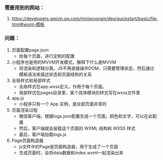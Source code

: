 ### 需要用到的网站：
1. https://developers.weixin.qq.com/miniprogram/dev/quickstart/basic/file.html#wxml-模板
### 问题：
1. 页面配置page.json
    + 给每个页面，进行定制的配置
2. 小程序也是用的MVVM开发模式，解释下什么是MVVM
    + 将渲染和逻辑分离。JS不再直接操作DOM，只需要管理状态，然后通过模板语法来描述状态和页面结构的关系
3. 全局样式和局部样式
    + 全局样式在app.wxss定义。作用于每个页面。
    + 局部样式在pages目录里，某个具体模块的样式写在wxss文件里
4. app.js
    + 小程序只有一个 App 实例，是全部页面共享的
5. 页面渲染过程
    + 微信客户端，根据logs.json配置生成一个页面，颜色和文字，可以在此配置
    + 然后，客户端就会装载这个页面的 WXML 结构和 WXSS 样式
    + 最后，客户端加载logs.js
6. Page页面构造器
    + js文件中的Page是页面构造器，用于生成了一个页面
    + 生成页面时，会将data数据和index.wxml一起渲染出来